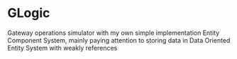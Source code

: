 # GLogic
Gateway operations simulator with my own simple implementation Entity Component System, mainly paying attention to storing data in Data Oriented Entity System with weakly references

